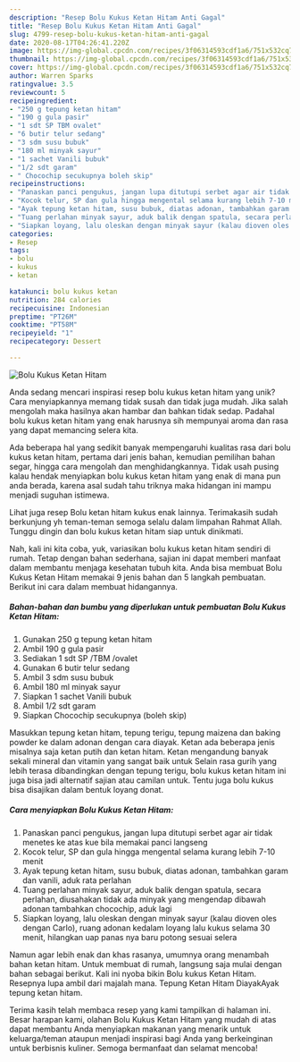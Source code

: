 ```yaml
---
description: "Resep Bolu Kukus Ketan Hitam Anti Gagal"
title: "Resep Bolu Kukus Ketan Hitam Anti Gagal"
slug: 4799-resep-bolu-kukus-ketan-hitam-anti-gagal
date: 2020-08-17T04:26:41.220Z
image: https://img-global.cpcdn.com/recipes/3f06314593cdf1a6/751x532cq70/bolu-kukus-ketan-hitam-foto-resep-utama.jpg
thumbnail: https://img-global.cpcdn.com/recipes/3f06314593cdf1a6/751x532cq70/bolu-kukus-ketan-hitam-foto-resep-utama.jpg
cover: https://img-global.cpcdn.com/recipes/3f06314593cdf1a6/751x532cq70/bolu-kukus-ketan-hitam-foto-resep-utama.jpg
author: Warren Sparks
ratingvalue: 3.5
reviewcount: 5
recipeingredient:
- "250 g tepung ketan hitam"
- "190 g gula pasir"
- "1 sdt SP TBM ovalet"
- "6 butir telur sedang"
- "3 sdm susu bubuk"
- "180 ml minyak sayur"
- "1 sachet Vanili bubuk"
- "1/2 sdt garam"
- " Chocochip secukupnya boleh skip"
recipeinstructions:
- "Panaskan panci pengukus, jangan lupa ditutupi serbet agar air tidak menetes ke atas kue bila memakai panci langseng"
- "Kocok telur, SP dan gula hingga mengental selama kurang lebih 7-10 menit"
- "Ayak tepung ketan hitam, susu bubuk, diatas adonan, tambahkan garam dan vanili, aduk rata perlahan"
- "Tuang perlahan minyak sayur, aduk balik dengan spatula, secara perlahan, diusahakan tidak ada minyak yang mengendap dibawah adonan tambahkan chocochip, aduk lagi"
- "Siapkan loyang, lalu oleskan dengan minyak sayur (kalau dioven oles dengan Carlo), ruang adonan kedalam loyang lalu kukus selama 30 menit, hilangkan uap panas nya baru potong sesuai selera"
categories:
- Resep
tags:
- bolu
- kukus
- ketan

katakunci: bolu kukus ketan 
nutrition: 284 calories
recipecuisine: Indonesian
preptime: "PT26M"
cooktime: "PT58M"
recipeyield: "1"
recipecategory: Dessert

---
```



![Bolu Kukus Ketan Hitam](https://img-global.cpcdn.com/recipes/3f06314593cdf1a6/751x532cq70/bolu-kukus-ketan-hitam-foto-resep-utama.jpg)

Anda sedang mencari inspirasi resep bolu kukus ketan hitam yang unik? Cara menyiapkannya memang tidak susah dan tidak juga mudah. Jika salah mengolah maka hasilnya akan hambar dan bahkan tidak sedap. Padahal bolu kukus ketan hitam yang enak harusnya sih mempunyai aroma dan rasa yang dapat memancing selera kita.

Ada beberapa hal yang sedikit banyak mempengaruhi kualitas rasa dari bolu kukus ketan hitam, pertama dari jenis bahan, kemudian pemilihan bahan segar, hingga cara mengolah dan menghidangkannya. Tidak usah pusing kalau hendak menyiapkan bolu kukus ketan hitam yang enak di mana pun anda berada, karena asal sudah tahu triknya maka hidangan ini mampu menjadi suguhan istimewa.

Lihat juga resep Bolu ketan hitam kukus enak lainnya. Terimakasih sudah berkunjung yh teman-teman semoga selalu dalam limpahan Rahmat Allah. Tunggu dingin dan bolu kukus ketan hitam siap untuk dinikmati.


Nah, kali ini kita coba, yuk, variasikan bolu kukus ketan hitam sendiri di rumah. Tetap dengan bahan sederhana, sajian ini dapat memberi manfaat dalam membantu menjaga kesehatan tubuh kita. Anda bisa membuat Bolu Kukus Ketan Hitam memakai 9 jenis bahan dan 5 langkah pembuatan. Berikut ini cara dalam membuat hidangannya.

<!--inarticleads1-->

##### Bahan-bahan dan bumbu yang diperlukan untuk pembuatan Bolu Kukus Ketan Hitam:

1. Gunakan 250 g tepung ketan hitam
1. Ambil 190 g gula pasir
1. Sediakan 1 sdt SP /TBM /ovalet
1. Gunakan 6 butir telur sedang
1. Ambil 3 sdm susu bubuk
1. Ambil 180 ml minyak sayur
1. Siapkan 1 sachet Vanili bubuk
1. Ambil 1/2 sdt garam
1. Siapkan  Chocochip secukupnya (boleh skip)


Masukkan tepung ketan hitam, tepung terigu, tepung maizena dan baking powder ke dalam adonan dengan cara diayak. Ketan ada beberapa jenis misalnya saja ketan putih dan ketan hitam. Ketan mengandung banyak sekali mineral dan vitamin yang sangat baik untuk Selain rasa gurih yang lebih terasa dibandingkan dengan tepung terigu, bolu kukus ketan hitam ini juga bisa jadi alternatif sajian atau camilan untuk. Tentu juga bolu kukus bisa disajikan dalam bentuk loyang donat. 

<!--inarticleads2-->

##### Cara menyiapkan Bolu Kukus Ketan Hitam:

1. Panaskan panci pengukus, jangan lupa ditutupi serbet agar air tidak menetes ke atas kue bila memakai panci langseng
1. Kocok telur, SP dan gula hingga mengental selama kurang lebih 7-10 menit
1. Ayak tepung ketan hitam, susu bubuk, diatas adonan, tambahkan garam dan vanili, aduk rata perlahan
1. Tuang perlahan minyak sayur, aduk balik dengan spatula, secara perlahan, diusahakan tidak ada minyak yang mengendap dibawah adonan tambahkan chocochip, aduk lagi
1. Siapkan loyang, lalu oleskan dengan minyak sayur (kalau dioven oles dengan Carlo), ruang adonan kedalam loyang lalu kukus selama 30 menit, hilangkan uap panas nya baru potong sesuai selera


Namun agar lebih enak dan khas rasanya, umumnya orang menambah bahan ketan hitam. Untuk membuat di rumah, langsung saja mulai dengan bahan sebagai berikut. Kali ini nyoba bikin Bolu kukus Ketan Hitam. Resepnya lupa ambil dari majalah mana. Tepung Ketan Hitam DiayakAyak tepung ketan hitam. 

Terima kasih telah membaca resep yang kami tampilkan di halaman ini. Besar harapan kami, olahan Bolu Kukus Ketan Hitam yang mudah di atas dapat membantu Anda menyiapkan makanan yang menarik untuk keluarga/teman ataupun menjadi inspirasi bagi Anda yang berkeinginan untuk berbisnis kuliner. Semoga bermanfaat dan selamat mencoba!
